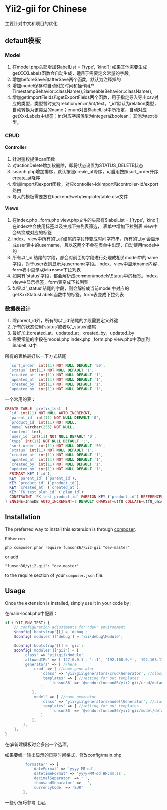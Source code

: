 Yii2-gii for Chinese
========

主要针对中文和项目的优化


## default模板

### Model

1. 在model.php头部增加$labelList = ['type', 'kind']; 如果其他需要生成getXXXLabels函数会自动生成，适用于需要定义常量的字段。
2. 增加beforeSave和afterSave两个函数，默认为注释掉的
3. 增加model保存时自动附加时间和操作用户TimestampBehavior::className(),BlameableBehavior::className(),
4. 增加getImportFields和getExportFields两个函数，用于指定导入导出csv对应的类型，类型暂时支持relation/enum/int/text。‘_id’默认为relation类型，自动转换为该类型的name；enum对应$labelList中所指定，自动对应getXxxLabels中标签；int对应字段类型为integer或boolean；其他为text类型。

### CRUD

#### Controller
1. 针对鉴权提供can函数
2. 对actionDelete增加软删除，即将状态设置为STATUS_DELETE状态
3. search.php增加排序，默认按照create_at降序，可启用按照sort_order升序, create_at降序
4. 增加import和export函数，对应controller-id/import和controller-id/export路由
5. 导入的模板需要放在backend/web/template/table.csv文件

#### Views
1. 在index.php _form.php view.php文件的头部有$labelList = ['type', 'kind']; 在index中会使用标签以及生成下拉列表筛选， 表单中增加下拉列表  view中会转换成对应的标签
2. index、view中所有的‘_at’结尾的字段转变成时间字符串，所有的‘_by’会显示成user表中的username，且以这两个不会在表单中出现，自动使用model中的
3. 所有以‘_id’结尾的字段，都会对前面的字段进行处理成相关model中的name字段，对于user表则显示为username字段。index、view中显示name内容，form表中显示成id=>name下拉列表
4. 如果有‘status’字段，都会解析成common\models\Status中的标签。index、view中显示标签，form表变成下拉列表
5. 如果以‘_status’结尾的字段，则会解析成当前model中对应的getXxxStatusLabels函数中的标签，form表变成下拉列表


### 数据表设计

1. 除parent_id外，所有的以‘_id’结尾的字段需要定义外键
2. 所有的状态使用‘status’或者以‘_status’结尾
3. 最好加上created_at，updated_at，created_by，updated_by
4. 需要常量的字段在model.php index.php _form.php view.php中添加到$labelList中

所有的表格最好以一下方式结尾
```php
  `sort_order` int(11) NOT NULL DEFAULT '50',
  `status` int(11) NOT NULL DEFAULT '1',
  `created_at` int(11) NOT NULL DEFAULT '1',
  `updated_at` int(11) NOT NULL DEFAULT '1',
  `created_by` int(11) NOT NULL DEFAULT '1',
  `updated_by` int(11) NOT NULL DEFAULT '1',
```

一个常用的表：
```php
CREATE TABLE `prefix_test` (
  `id` int(11) NOT NULL AUTO_INCREMENT,
  `parent_id` int(11) NOT NULL DEFAULT '0',
  `product_id` int(11) NOT NULL,
  `name` varchar(255) NOT NULL,
  `content` text,
  `user_id` int(11) NOT NULL DEFAULT '0',
  `type` int(11) NOT NULL DEFAULT '1',
  `sort_order` int(11) NOT NULL DEFAULT '50',
  `status` int(11) NOT NULL DEFAULT '1',
  `created_at` int(11) NOT NULL DEFAULT '1',
  `updated_at` int(11) NOT NULL DEFAULT '1',
  `created_by` int(11) NOT NULL DEFAULT '1',
  `updated_by` int(11) NOT NULL DEFAULT '1',
  PRIMARY KEY (`id`),
  KEY `parent_id` (`parent_id`),
  KEY `product_id` (`product_id`),
  KEY `created_at` (`created_at`),
  KEY `FK_test_plan_id` (`plan_id`),
  CONSTRAINT `FK_test_product_id` FOREIGN KEY (`product_id`) REFERENCES `prefix_product` (`id`) ON DELETE CASCADE ON UPDATE CASCADE
) ENGINE=InnoDB AUTO_INCREMENT=1 DEFAULT CHARSET=utf8 COLLATE=utf8_unicode_ci;
```


Installation
------------

The preferred way to install this extension is through [composer](http://getcomposer.org/download/).

Either run

```
php composer.phar require funson86/yii2-gii "dev-master"
```

or add

```
"funson86/yii2-gii": "dev-master"
```

to the require section of your `composer.json` file.


Usage
-----

Once the extension is installed, simply use it in your code by  :

在main-local.php中配置：

```php
if (!YII_ENV_TEST) {
    // configuration adjustments for 'dev' environment
    $config['bootstrap'][] = 'debug';
    $config['modules']['debug'] = 'yii\debug\Module';

    $config['bootstrap'][] = 'gii';
    $config['modules']['gii'] = [
        'class' => 'yii\gii\Module',
        'allowedIPs' => ['127.0.0.1', '::1', '192.168.0.*', '192.168.178.20'],
        'generators' => [ //here
            'crud' => [ //name generator
                'class' => 'yii\gii\generators\crud\Generator', //class generator
                'templates' => [ //setting for out templates
                    'funson86' => '@vendor/funson86/yii2-gii/crud/default', //name template => path to template
                ]
            ],
            'model' => [ //name generator
                'class' => 'yii\gii\generators\model\Generator', //class generator
                'templates' => [ //setting for out templates
                    'funson86' => '@vendor/funson86/yii2-gii/model/default', //name template => path to template
                ]
            ],
        ],
    ];
}
```

在gii新建模板时会多出一个选项。

如果要统一输出显示的日期时间格式，修改config/main.php
```php
        'formatter' => [
            'dateFormat' => 'yyyy-MM-dd',
            'datetimeFormat' => 'yyyy-MM-dd HH:mm:ss',
            'decimalSeparator' => ',',
            'thousandSeparator' => ' ',
            'currencyCode' => 'EUR',
        ],
```

一些小技巧参考  [tips](tips.md)
